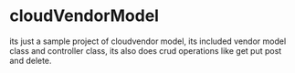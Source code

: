 # cloudVendorModel

its just a sample project of cloudvendor model,
its included vendor model class and controller class, 
its also does crud operations like get put post and delete.
